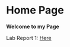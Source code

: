 # Home Page

**Welcome to my Page**

Lab Report 1: [Here](https://meshallal.github.io/cse15l-lab-reports/LabReport1.html)



